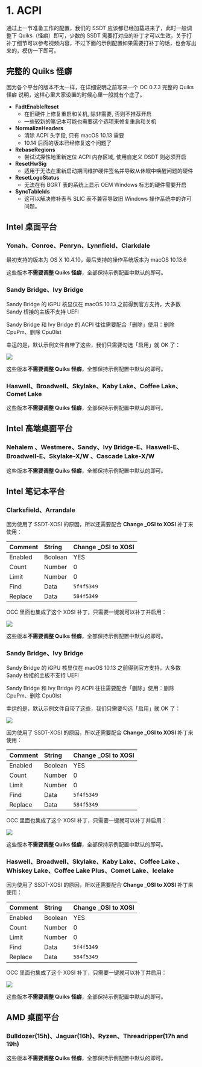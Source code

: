 # 1. ACPI

通过上一节准备工作的配置，我们的 SSDT 应该都已经加载进来了，此时一般调整下 Quiks（怪癖）即可，少数的 SSDT 需要打对应的补丁才可以生效，关于打补丁细节可以参考视频内容，不过下面的示例配置如果需要打补丁的话，也会写出来的，模仿一下即可。

## 完整的  Quiks 怪癖

因为各个平台的版本不太一样，在详细说明之前写来一个 OC 0.7.3 完整的 Quiks 怪癖 说明，这样心里大家设置的时候心里一般就有个底了。

- **FadtEnableReset**
  - 在旧硬件上修复重启和关机, 除非需要, 否则不推荐开启
  - 一些较新的笔记本可能也需要这个选项来修复重启和关机
- **NormalizeHeaders**
  - 清除 ACPI 头字段, 只有 macOS 10.13 需要
  - 10.14 后面的版本已经修复这个问题了
- **RebaseRegions**
  - 尝试试探性地重新定位 ACPI 内存区域, 使用自定义 DSDT 则必须开启
- **ResetHwSig**
  - 适用于无法在重新启动期间维护硬件签名并导致从休眠中唤醒问题的硬件
- **ResetLogoStatus**
  - 无法在有 BGRT 表的系统上显示 OEM Windows 标志的硬件需要开启
- **SyncTableIds**
  - 这可以解决修补表与 SLIC 表不兼容导致旧 Windows 操作系统中的许可问题。

## Intel 桌面平台

### Yonah、Conroe、Penryn、Lynnfield、Clarkdale

最初支持的版本为 OS X 10.4.10，最后支持的操作系统版本为 macOS 10.13.6

这些版本**不需要调整  Quiks 怪癖**，全部保持示例配置中默认的即可。

### Sandy Bridge、Ivy Bridge

Sandy Bridge 的 iGPU 核显仅在 macOS 10.13 之前得到官方支持，大多数 Sandy 桥接的主板不支持 UEFI

Sandy Bridge 和 Ivy Bridge 的 ACPI 往往需要配合「删除」使用：删除 CpuPm、删除 Cpu0Ist

幸运的是，默认示例文件自带了这些，我们只需要勾选「启用」就 OK 了：

![](https://image.3001.net/images/20210920/16321016052307.png) 

这些版本**不需要调整  Quiks 怪癖**，全部保持示例配置中默认的即可。

### Haswell、Broadwell、Skylake、Kaby Lake、Coffee Lake、Comet Lake

这些版本**不需要调整  Quiks 怪癖**，全部保持示例配置中默认的即可。

## Intel 高端桌面平台

### Nehalem 、Westmere、Sandy、Ivy Bridge-E、Haswell-E、Broadwell-E、Skylake-X/W 、Cascade Lake-X/W

这些版本**不需要调整  Quiks 怪癖**，全部保持示例配置中默认的即可。  

## Intel 笔记本平台

### Clarksfield、Arrandale

因为使用了  SSDT-XOSI 的原因，所以还需要配合 **Change _OSI to XOSI** 补丁来使用：

| Comment | String  | Change _OSI to XOSI |
| :------ | :------ | :------------------ |
| Enabled | Boolean | YES                 |
| Count   | Number  | 0                   |
| Limit   | Number  | 0                   |
| Find    | Data    | `5f4f5349`          |
| Replace | Data    | `584f5349`          |

OCC 里面也集成了这个 XOSI 补丁，只需要一键就可以补丁并启用：

![](https://image.3001.net/images/20210920/16321014622683.png) 

这些版本**不需要调整  Quiks 怪癖**，全部保持示例配置中默认的即可。  

### Sandy Bridge、Ivy Bridge

Sandy Bridge 的 iGPU 核显仅在 macOS 10.13 之前得到官方支持，大多数 Sandy 桥接的主板不支持 UEFI

Sandy Bridge 和 Ivy Bridge 的 ACPI 往往需要配合「删除」使用：删除 CpuPm、删除 Cpu0Ist

幸运的是，默认示例文件自带了这些，我们只需要勾选「启用」就 OK 了：

![](https://image.3001.net/images/20210920/16321016052307.png) 

因为使用了  SSDT-XOSI 的原因，所以还需要配合 **Change _OSI to XOSI** 补丁来使用：

| Comment | String  | Change _OSI to XOSI |
| :------ | :------ | :------------------ |
| Enabled | Boolean | YES                 |
| Count   | Number  | 0                   |
| Limit   | Number  | 0                   |
| Find    | Data    | `5f4f5349`          |
| Replace | Data    | `584f5349`          |

OCC 里面也集成了这个 XOSI 补丁，只需要一键就可以补丁并启用：

![](https://image.3001.net/images/20210920/16321014622683.png) 

这些版本**不需要调整  Quiks 怪癖**，全部保持示例配置中默认的即可。  

### Haswell、Broadwell、Skylake、Kaby Lake、Coffee Lake 、Whiskey Lake、Coffee Lake Plus、Comet Lake、Icelake

因为使用了  SSDT-XOSI 的原因，所以还需要配合 **Change _OSI to XOSI** 补丁来使用：

| Comment | String  | Change _OSI to XOSI |
| :------ | :------ | :------------------ |
| Enabled | Boolean | YES                 |
| Count   | Number  | 0                   |
| Limit   | Number  | 0                   |
| Find    | Data    | `5f4f5349`          |
| Replace | Data    | `584f5349`          |

OCC 里面也集成了这个 XOSI 补丁，只需要一键就可以补丁并启用：

![](https://image.3001.net/images/20210920/16321014622683.png) 

这些版本**不需要调整  Quiks 怪癖**，全部保持示例配置中默认的即可。  

## AMD 桌面平台

### Bulldozer(15h)、Jaguar(16h)、Ryzen、Threadripper(17h and 19h)

这些版本**不需要调整  Quiks 怪癖**，全部保持示例配置中默认的即可。  

